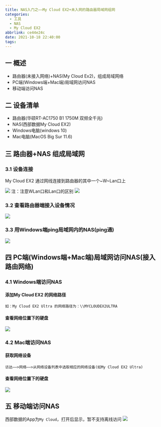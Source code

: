 ```yaml
---
title: NAS入门之——My Cloud EX2+未入网的路由器局域网组网
categories:
  - 工具
  - NAS
  - My Cloud EX2
abbrlink: ce44e24c
date: 2021-10-18 22:40:00
tags:
---
```

## 一 概述

* 路由器(未接入网络)+NAS(My Cloud Ex2)，组成局域网络
* PC端(Windows端+Mac端)局域网访问NAS
* 移动端访问NAS

<!--more-->

## 二 设备清单

* 路由器(华硕RT-AC1750 B1 1750M 双频全千兆)
* NAS(西部数据My Cloud EX2)
* Windows电脑(windows 10)
* Mac电脑(MacOS Big Sur 11.6)

## 三 路由器+NAS 组成局域网

### 3.1 设备连接

My Cloud EX2 通过网线连接到路由器的其中一个~W~Lan口上

![][1]
注：注意WLan口和Lan口的区别
![][2]

### 3.2 查看路由器端接入设备情况
![][3]

### 3.3 用Windows端ping局域网内的NAS(ping通)

![][4]

## 四 PC端(Windows端+Mac端)局域网访问NAS(接入路由网络)

### 4.1 Windows端访问NAS

#### 添加My Cloud EX2 的网络路径

```
如：My Cloud EX2 Ultra 的网络路径为：\\MYCLOUDEX2ULTRA
```

#### 查看网络位置下的硬盘
![][5]

### 4.2  Mac端访问NAS

#### 获取网络设备

```
访达——>网络——>从网络设备列表中选取相应的网络设备(如My Cloud EX2 Ultra)
```

#### 查看网络位置下的硬盘
![][6]

## 五 移动端访问NAS

西部数据的App为`My Cloud`，打开后显示，暂不支持离线访问
![][7]




[1]:https://cdn.jsdelivr.net/gh/pgzxc/cdn@master/blog-image/nas-mycloud-route-nas-connect.png
[2]:https://cdn.jsdelivr.net/gh/pgzxc/cdn@master/blog-image/nas-mycloud-route-lan-wlan.png
[3]:https://cdn.jsdelivr.net/gh/pgzxc/cdn@master/blog-image/nas-mycloud-route-device-connect.png
[4]:https://cdn.jsdelivr.net/gh/pgzxc/cdn@master/blog-image/nas-mycloud-windos-ping-nas.png
[5]:https://cdn.jsdelivr.net/gh/pgzxc/cdn@master/blog-image/nas-mycloud-windows-web-position.png
[6]:https://cdn.jsdelivr.net/gh/pgzxc/cdn@master/blog-image/nas-mycloud-mac-web-position.png
[7]:https://cdn.jsdelivr.net/gh/pgzxc/cdn@master/blog-image/nas-mycloud-phone-state.png

